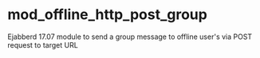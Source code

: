 # mod_offline_http_post_group
Ejabberd 17.07 module to send a group message to offline user's via POST request to target URL
